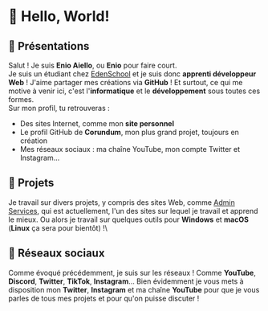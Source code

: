 # 👋 Hello, World!
## 🤔 Présentations
Salut ! Je suis **Enio Aiello**, ou **Enio** pour faire court.\
Je suis un étudiant chez [EdenSchool](https://edenschool.fr) et je suis donc **apprenti développeur Web** ! J'aime partager mes créations via **GitHub** ! Et surtout, ce qui me motive à venir ici, c'est l'**informatique** et le **développement** sous toutes ces formes.\
Sur mon profil, tu retrouveras :
- Des sites Internet, comme mon **site personnel**
- Le profil GitHub de **Corundum**, mon plus grand projet, toujours en création
- Mes réseaux sociaux : ma chaîne YouTube, mon compte Twitter et Instagram…
## 💾 Projets
Je travail sur divers projets, y compris des sites Web, comme [Admin Services](https://enioaiello.github.io/admin-services), qui est actuellement, l'un des sites sur lequel je travail et apprend le mieux. Ou alors je travail sur quelques outils pour **Windows** et **macOS** (**Linux** ça sera pour bientôt) !\
## 💬 Réseaux sociaux
Comme évoqué précédemment, je suis sur les réseaux ! Comme **YouTube**, **Discord**, **Twitter**, **TikTok**, **Instagram**… Bien évidemment je vous mets à disposition mon **Twitter**, **Instagram** et ma chaîne **YouTube** pour que je vous parles de tous mes projets et pour qu'on puisse discuter !

